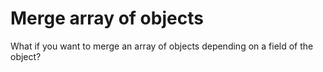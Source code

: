 # Merge array of objects
What if you want to merge an array of objects depending on a field of the object?
